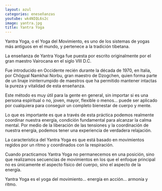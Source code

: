 ```yaml
---
layout: azul
categories: eneseñanzas
youtube: wk4NIQL6s2c
image: yantra.jpg
title: Yantra Yoga
---
```

Yantra Yoga, o el Yoga del Movimiento, es uno de los sistemas de yogas más antiguos en el mundo, y pertenece a la tradición tibetana.

La enseñanza de Yantra Yoga fue puesta por escrito originalmente por el gran maestro Vairocana en el siglo VIII D.C.

Fue introducido en Occidente recién durante la década de 1970, en Italia, por Chögyal Namkhai Norbu, gran maestro de Dzogchen, quien forma parte de un linaje ininterrumpido de maestros que ha permitido mantener intactas la pureza y vitalidad de esta enseñanza.

Este método es muy útil para la gente en general, sin importar si es una persona espiritual o no, joven, mayor, flexible o menos… puede ser aplicado por cualquiera para conseguir un completo bienestar de cuerpo y mente.

Lo que es importante es que a través de esta práctica podemos realmente coordinar nuestra energía, condición fundamental para alcanzar la calma mental. Por medio de la liberación de las tensiones y la coordinación de nuestra energía, podemos tener una experiencia de verdadera relajación.

La característica del Yantra Yoga es que está basado en movimientos regidos por un ritmo y coordinados con la respiración.

Cuando practicamos Yantra Yoga no permanecemos en una posición, sino que realizamos secuencias de movimientos en los que el enfoque principal no es únicamente el aspecto físico del cuerpo, sino el aspecto de la energía.

Yantra Yoga es el yoga del movimiento… energía en acción… armonía y ritmo.
 
